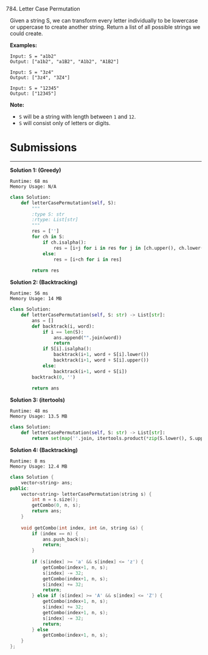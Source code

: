 784. Letter Case Permutation

Given a string S, we can transform every letter individually to be lowercase or uppercase to create another string.  Return a list of all possible strings we could create.

**Examples:**
```
Input: S = "a1b2"
Output: ["a1b2", "a1B2", "A1b2", "A1B2"]

Input: S = "3z4"
Output: ["3z4", "3Z4"]

Input: S = "12345"
Output: ["12345"]
```

**Note:**

* `S` will be a string with length between `1` and `12`.
* `S` will consist only of letters or digits.

# Submissions
---
**Solution 1: (Greedy)**
```
Runtime: 68 ms
Memory Usage: N/A
```
```python
class Solution:
    def letterCasePermutation(self, S):
        """
        :type S: str
        :rtype: List[str]
        """
        res = ['']
        for ch in S:
            if ch.isalpha():
                res = [i+j for i in res for j in [ch.upper(), ch.lower()]]
            else:
                res = [i+ch for i in res]
                
        return res
```

**Solution 2: (Backtracking)**
```
Runtime: 56 ms
Memory Usage: 14 MB
```
```python
class Solution:
    def letterCasePermutation(self, S: str) -> List[str]:
        ans = []
        def backtrack(i, word):
            if i == len(S):
                ans.append("".join(word))
                return
            if S[i].isalpha():
                backtrack(i+1, word + S[i].lower())
                backtrack(i+1, word + S[i].upper())
            else:
                backtrack(i+1, word + S[i])
        backtrack(0, '') 
        
        return ans
```

**Solution 3: (itertools)**
```
Runtime: 48 ms
Memory Usage: 13.5 MB
```
```python
class Solution:
    def letterCasePermutation(self, S: str) -> List[str]:
        return set(map(''.join, itertools.product(*zip(S.lower(), S.upper()))))
```

**Solution 4: (Backtracking)**
```
Runtime: 8 ms
Memory Usage: 12.4 MB
```
```c++
class Solution {
    vector<string> ans;
public:
    vector<string> letterCasePermutation(string s) {
        int n = s.size();
        getCombo(0, n, s);
        return ans;
    }
    
    void getCombo(int index, int &n, string &s) {
        if (index == n) {
            ans.push_back(s);
            return;
        }
        
        if (s[index] >= 'a' && s[index] <= 'z') {
            getCombo(index+1, n, s);
            s[index] -= 32;
            getCombo(index+1, n, s);
            s[index] += 32;
            return;
        } else if (s[index] >= 'A' && s[index] <= 'Z') {
            getCombo(index+1, n, s);
            s[index] += 32;
            getCombo(index+1, n, s);
            s[index] -= 32;
            return;
        } else
            getCombo(index+1, n, s);
    }
};
```
